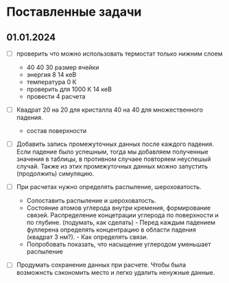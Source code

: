 # Поставленные задачи

## 01.01.2024

- [ ] проверить что можно использовать
	термостат только нижним слоем

	- 40 40 30 размер ячейки
	- энергия  8 14  кеВ
	- температура 0 К
	- проверить для 1000 К 14 кеВ
	- провести 4 расчета

- [ ] Квадрат 20 на 20 для кристалла 40 на 40 для
	множественного падения.

	- состав поверхности

- [ ] Добавить запись промежуточных данных после
	каждого падения. Если падение было успешным,
	тогда мы добавляем полученные значения в таблицы,
	в противном случаее повторяем неуспешый случай.
	Также из этих промежуточных данных можно запустить
	(продолжить) симуляцию.

- [ ] При расчетах нужно определять распыление, шероховатость.

	- Сопоставить распыление и шероховатость.
	- Состояние атомов углерода внутри кремения, формирование связей.
    Распределение концетрации углерода по поверхности и по глубине.
		(подумать, как сделать)
			- Перед каждым падением фуллерена определять концентрацию
				в области падения (квадрат 3 нм?).
			- Как определять связи.
	- Попробовать показать, что насыщение углеродом уменьшает
		распыление

- [ ] Продумать сохранение данных при расчете. Чтобы была возможнсть
	сэкономить место и легко удалить ненужные данные.

